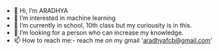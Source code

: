 - 👋 Hi, I’m ARADHYA
- 👀 I’m interested in machine learning
- 🌱 I’m currently in school, 10th class but my curiousity is in this.
- 💞️ I’m looking for a person who can increase my knowledge.
- 📫 How to reach me:- reach me on my gmail 'aradhyafcb@gmail.com'

<!---
BORED-ARADHYA/BORED-ARADHYA is a ✨ special ✨ repository because its `README.md` (this file) appears on your GitHub profile.
You can click the Preview link to take a look at your changes.
--->
